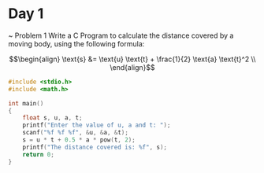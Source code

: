 
# Day 1

~ Problem 1
Write a C Program to calculate the distance covered by a moving body, using the following formula:

```math
\begin{align}
\text{s} &= \text{u} \text{t} + \frac{1}{2} \text{a} \text{t}^2 \\
\end{align}
```
```c
#include <stdio.h>
#include <math.h>

int main()
{
    float s, u, a, t;
    printf("Enter the value of u, a and t: ");
    scanf("%f %f %f", &u, &a, &t);
    s = u * t + 0.5 * a * pow(t, 2);
    printf("The distance covered is: %f", s);
    return 0;
}
```